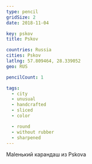 ```yaml
---
type: pencil
gridSize: 2
date: 2018-11-04

key: pskov
title: Pskov

countries: Russia
cities: Pskov
latlng: 57.809464, 28.339052
geo: RUS

pencilCount: 1

tags:
  - city
  - unusual
  - handcrafted
  - sliced
  - color

  - round
  - without rubber
  - sharpened
---
```


Maleнький карандаш из Pskovа
